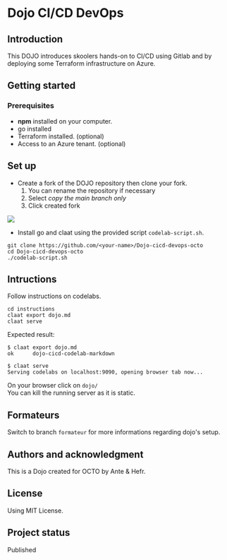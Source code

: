 # Dojo CI/CD DevOps

## Introduction

This DOJO introduces skoolers hands-on to CI/CD using Gitlab and by deploying some Terraform infrastructure on Azure.

## Getting started

### Prerequisites

- **npm** installed on your computer.
- go installed
- Terraform installed.  (optional)
- Access to an Azure tenant. (optional)


## Set up

- Create a fork of the DOJO repository then clone your fork.
   1. You can rename the repository if necessary
   2. Select *copy the main branch only*
   3. Click created fork

![](./instructions/docs/create-fork.png)

- Install go and claat using the provided script `codelab-script.sh`.

```
git clone https://github.com/<your-name>/Dojo-cicd-devops-octo
cd Dojo-cicd-devops-octo
./codelab-script.sh
```



## Intructions

Follow instructions on codelabs.

```
cd instructions
claat export dojo.md
claat serve
```
Expected result:

```
$ claat export dojo.md
ok      dojo-cicd-codelab-markdown

$ claat serve
Serving codelabs on localhost:9090, opening browser tab now...
```
On your browser click on `dojo/` \
You can kill the running server as it is static.

## Formateurs

Switch to branch `formateur` for more informations regarding dojo's setup.

## Authors and acknowledgment
This is a Dojo created for OCTO by Ante & Hefr.

## License
Using MIT License.

## Project status
Published